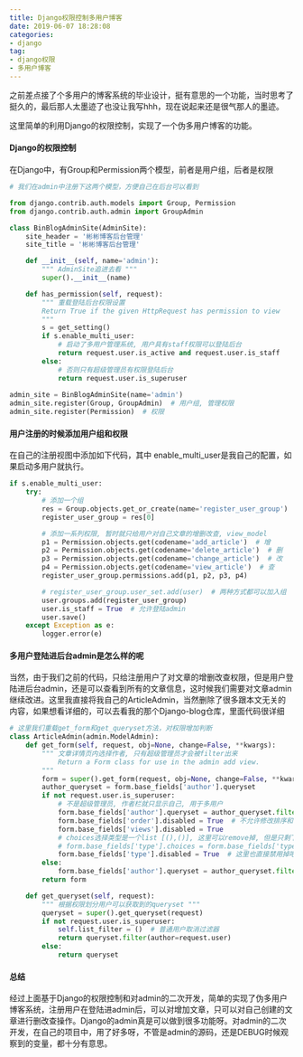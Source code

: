 ```yaml
---
title: Django权限控制多用户博客
date: 2019-06-07 18:28:08
categories:
- django
tag:
- django权限
- 多用户博客
---
```


之前差点接了个多用户的博客系统的毕业设计，挺有意思的一个功能，当时思考了挺久的，最后那人太墨迹了也没让我写hhh，现在说起来还是很气那人的墨迹。

这里简单的利用Django的权限控制，实现了一个伪多用户博客的功能。



#### Django的权限控制

在Django中，有Group和Permission两个模型，前者是用户组，后者是权限

```python
# 我们在admin中注册下这两个模型，方便自己在后台可以看到

from django.contrib.auth.models import Group, Permission
from django.contrib.auth.admin import GroupAdmin

class BinBlogAdminSite(AdminSite):
    site_header = '彬彬博客后台管理'
    site_title = '彬彬博客后台管理'

    def __init__(self, name='admin'):
        """ AdminSite追进去看 """
        super().__init__(name)

    def has_permission(self, request):
        """ 重载登陆后台权限设置
        Return True if the given HttpRequest has permission to view
        """
        s = get_setting()
        if s.enable_multi_user:
            # 启动了多用户管理系统, 用户具有staff权限可以登陆后台
            return request.user.is_active and request.user.is_staff
        else:
            # 否则只有超级管理员有权限登陆后台
            return request.user.is_superuser
            
admin_site = BinBlogAdminSite(name='admin')
admin_site.register(Group, GroupAdmin)  # 用户组, 管理权限
admin_site.register(Permission)  # 权限
```



#### 用户注册的时候添加用户组和权限

在自己的注册视图中添加如下代码，其中 enable_multi_user是我自己的配置，如果启动多用户就执行。

```python
if s.enable_multi_user:
    try:
        # 添加一个组
        res = Group.objects.get_or_create(name='register_user_group')
        register_user_group = res[0]

        # 添加一系列权限, 暂时就只给用户对自己文章的增删改查, view_model
        p1 = Permission.objects.get(codename='add_article')  # 增
        p2 = Permission.objects.get(codename='delete_article')  # 删
        p3 = Permission.objects.get(codename='change_article')  # 改
        p4 = Permission.objects.get(codename='view_article')  # 查
        register_user_group.permissions.add(p1, p2, p3, p4)

        # register_user_group.user_set.add(user)  # 两种方式都可以加入组
        user.groups.add(register_user_group)
        user.is_staff = True  # 允许登陆admin
        user.save()
	except Exception as e:
		logger.error(e)
```



#### 多用户登陆进后台admin是怎么样的呢

当然，由于我们之前的代码，只给注册用户了对文章的增删改查权限，但是用户登陆进后台admin，还是可以查看到所有的文章信息，这时候我们需要对文章admin继续改进。这里我直接将我自己的ArticleAdmin，当然删除了很多跟本文无关的内容，如果想看详细的，可以去看我的那个Django-blog仓库，里面代码很详细

```python
# 这里我们重载get_form和get_queryset方法，对权限增加判断
class ArticleAdmin(admin.ModelAdmin):
    def get_form(self, request, obj=None, change=False, **kwargs):
        """ 文章详情页内选择作者, 只有超级管理员才会被filter出来
            Return a Form class for use in the admin add view.
        """
        form = super().get_form(request, obj=None, change=False, **kwargs)
        author_queryset = form.base_fields['author'].queryset
        if not request.user.is_superuser:
            # 不是超级管理员, 作者栏就只显示自己, 用于多用户
            form.base_fields['author'].queryset = author_queryset.filter(username=request.user.username)
            form.base_fields['order'].disabled = True  # 不允许修改排序和浏览量
            form.base_fields['views'].disabled = True
            # choices选择类型是一个list [(),()], 这里可以remove掉, 但是只剩下一个元素会出异常, 会需要try捕获, 表单是正常的
            # form.base_fields['type'].choices = form.base_fields['type'].choices.remove(('p', '页面'))
            form.base_fields['type'].disabled = True  # 这里也直接禁用掉吧, 根据默认值选
        else:
            form.base_fields['author'].queryset = author_queryset.filter(is_superuser=True)
        return form

    def get_queryset(self, request):
        """ 根据权限划分用户可以获取到的queryset """
        queryset = super().get_queryset(request)
        if not request.user.is_superuser:
            self.list_filter = ()  # 普通用户取消过滤器
            return queryset.filter(author=request.user)
        else:
            return queryset
```



#### 总结

经过上面基于Django的权限控制和对admin的二次开发，简单的实现了伪多用户博客系统，注册用户在登陆进admin后，可以对增加文章，只可以对自己创建的文章进行删改查操作。Django的admin真是可以做到很多功能呀。对admin的二次开发，在自己的项目中，用了好多呀，不管是admin的源码，还是DEBUG时候观察到的变量，都十分有意思。

